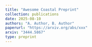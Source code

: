 ```yaml
---
title: "Awesome Coastal Preprint"
collection: publications
date: 2025-08-10
authors: "A. Author, B. Author"
paperurl: "https://arxiv.org/abs/xxx"
arxiv: "3444.5867"
type: preprint
---
```

